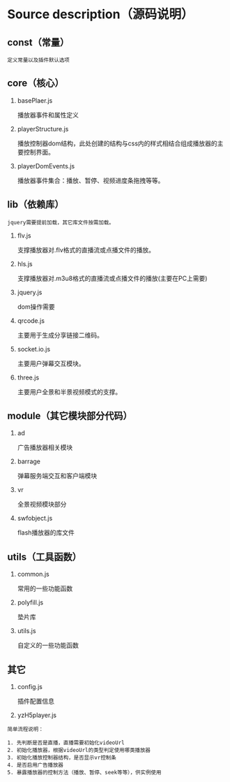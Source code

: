 #   Source description（源码说明）

##  const（常量）

    定义常量以及插件默认选项

##  core（核心）

1.  basePlaer.js

    播放器事件和属性定义

2. playerStructure.js

    播放控制器dom结构，此处创建的结构与css内的样式相结合组成播放器的主要控制界面。

3.  playerDomEvents.js

    播放器事件集合：播放、暂停、视频进度条拖拽等等。

##  lib（依赖库）

    jquery需要提前加载，其它库文件按需加载。

1.  flv.js
    
    支撑播放器对.flv格式的直播流或点播文件的播放。

2.  hls.js

    支撑播放器对.m3u8格式的直播流或点播文件的播放(主要在PC上需要)

3.  jquery.js

    dom操作需要

4.  qrcode.js

    主要用于生成分享链接二维码。

5.  socket.io.js

    主要用户弹幕交互模块。

6.  three.js

    主要用户全景和半景视频模式的支撑。

##  module（其它模块部分代码）

1.  ad

    广告播放器相关模块

2.  barrage

    弹幕服务端交互和客户端模块

3.  vr

    全景视频模块部分

4. swfobject.js

    flash播放器的库文件

##  utils（工具函数）

1.  common.js

    常用的一些功能函数

2.  polyfill.js

    垫片库

3.  utils.js

    自定义的一些功能函数

##  其它

1. config.js

    插件配置信息

2.  yzH5player.js

```
简单流程说明：

1. 先判断是否是直播，直播需要初始化videoUrl
2. 初始化播放器，根据videoUrl的类型判定使用哪类播放器
3. 初始化播放控制器结构，是否显示vr控制条
4. 是否启用广告播放器
5. 暴露播放器的控制方法（播放、暂停、seek等等），供实例使用
```